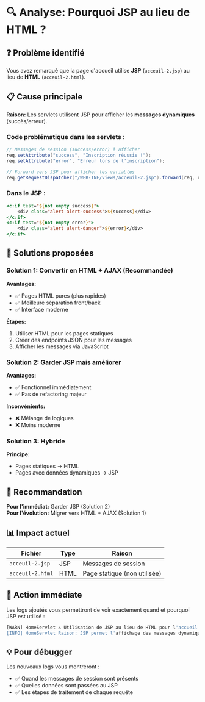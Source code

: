 # 🔍 Analyse: Pourquoi JSP au lieu de HTML ?

## ❓ **Problème identifié**

Vous avez remarqué que la page d'accueil utilise **JSP** (`acceuil-2.jsp`) au lieu de **HTML** (`acceuil-2.html`).

## 📋 **Cause principale**

**Raison:** Les servlets utilisent JSP pour afficher les **messages dynamiques** (succès/erreur).

### Code problématique dans les servlets :
```java
// Messages de session (success/error) à afficher
req.setAttribute("success", "Inscription réussie !");
req.setAttribute("error", "Erreur lors de l'inscription");

// Forward vers JSP pour afficher les variables
req.getRequestDispatcher("/WEB-INF/views/acceuil-2.jsp").forward(req, resp);
```

### Dans le JSP :
```jsp
<c:if test="${not empty success}">
    <div class="alert alert-success">${success}</div>
</c:if>
<c:if test="${not empty error}">
    <div class="alert alert-danger">${error}</div>
</c:if>
```

## 🔧 **Solutions proposées**

### **Solution 1: Convertir en HTML + AJAX (Recommandée)**

**Avantages:**
- ✅ Pages HTML pures (plus rapides)
- ✅ Meilleure séparation front/back
- ✅ Interface moderne

**Étapes:**
1. Utiliser HTML pour les pages statiques
2. Créer des endpoints JSON pour les messages
3. Afficher les messages via JavaScript

### **Solution 2: Garder JSP mais améliorer**

**Avantages:**
- ✅ Fonctionnel immédiatement
- ✅ Pas de refactoring majeur

**Inconvénients:**
- ❌ Mélange de logiques
- ❌ Moins moderne

### **Solution 3: Hybride**

**Principe:**
- Pages statiques → HTML
- Pages avec données dynamiques → JSP

## 🎯 **Recommandation**

**Pour l'immédiat:** Garder JSP (Solution 2)  
**Pour l'évolution:** Migrer vers HTML + AJAX (Solution 1)

## 📊 **Impact actuel**

| Fichier | Type | Raison |
|---------|------|--------|
| `acceuil-2.jsp` | JSP | Messages de session |
| `acceuil-2.html` | HTML | Page statique (non utilisée) |

## 🔨 **Action immédiate**

Les logs ajoutés vous permettront de voir exactement quand et pourquoi JSP est utilisé :

```bash
[WARN] HomeServlet ⚠️ Utilisation de JSP au lieu de HTML pour l'accueil
[INFO] HomeServlet Raison: JSP permet l'affichage des messages dynamiques
```

## 💡 **Pour débugger**

Les nouveaux logs vous montreront :
- ✅ Quand les messages de session sont présents
- ✅ Quelles données sont passées au JSP
- ✅ Les étapes de traitement de chaque requête 